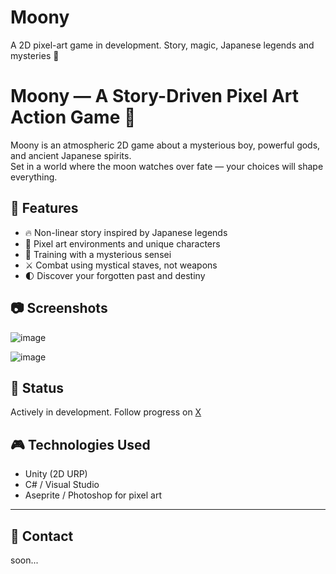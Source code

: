 # Moony
A 2D pixel-art game in development. Story, magic, Japanese legends and mysteries 🌙
# Moony — A Story-Driven Pixel Art Action Game 🌌

Moony is an atmospheric 2D game about a mysterious boy, powerful gods, and ancient Japanese spirits.  
Set in a world where the moon watches over fate — your choices will shape everything.

## 💫 Features

- 🔥 Non-linear story inspired by Japanese legends
- 🌸 Pixel art environments and unique characters
- 🧙 Training with a mysterious sensei
- ⚔️ Combat using mystical staves, not weapons
- 🌓 Discover your forgotten past and destiny

## 📷 Screenshots
![image](https://github.com/user-attachments/assets/de147640-28ff-4578-a8bc-c25b6b1da6ee)

![image](https://github.com/user-attachments/assets/61dcf4be-3095-4262-9dcd-1c2271119efc)



## 🚧 Status

Actively in development. Follow progress on [X](https://x.com/QuFyK)

## 🎮 Technologies Used

- Unity (2D URP)
- C# / Visual Studio
- Aseprite / Photoshop for pixel art

---

## 📩 Contact

soon...
